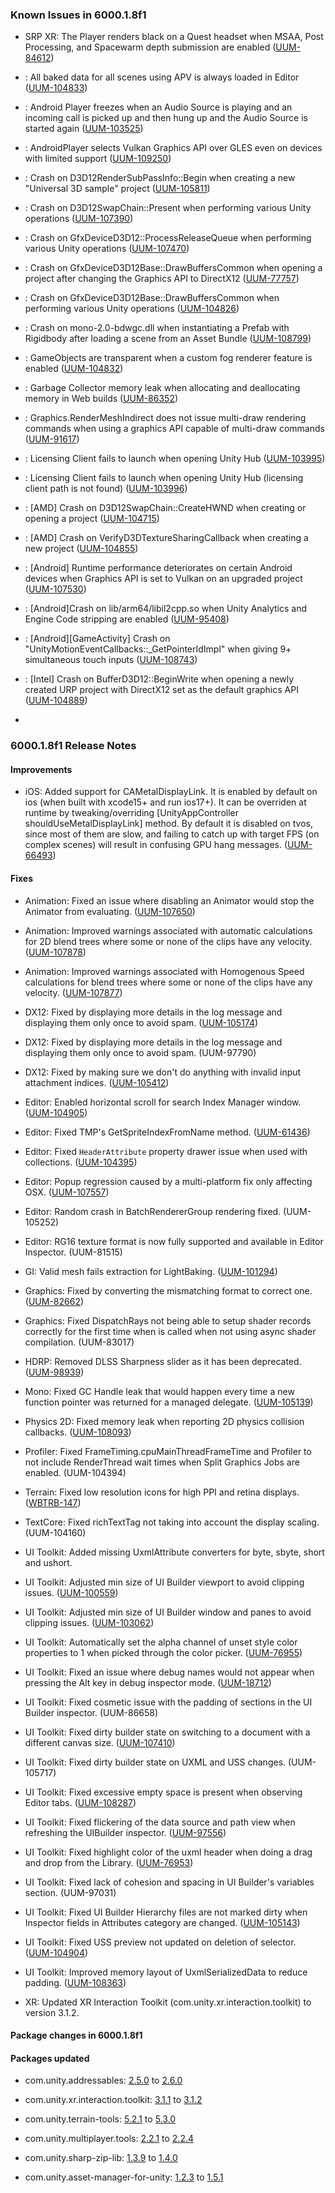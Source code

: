 ### Known Issues in 6000.1.8f1

- SRP XR: The Player renders black on a Quest headset when MSAA, Post Processing, and Spacewarm depth submission are enabled
    ([UUM-84612](https://issuetracker.unity3d.com/issues/the-player-renders-black-on-a-quest-headset-when-msaa-post-processing-and-spacewarm-depth-submission-are-enabled))

- : All baked data for all scenes using APV is always loaded in Editor
    ([UUM-104833](https://issuetracker.unity3d.com/issues/all-baked-data-for-all-scenes-using-apv-is-always-loaded-in-editor))

- : Android Player freezes when an Audio Source is playing and an incoming call is picked up and then hung up and the Audio Source is started again
    ([UUM-103525](https://issuetracker.unity3d.com/issues/android-player-freezes-when-an-audio-source-is-playing-and-an-incoming-call-is-picked-up-and-then-hung-up-and-the-audio-source-is-started-again))

- : AndroidPlayer selects Vulkan Graphics API over GLES even on devices with limited support
    ([UUM-109250](https://issuetracker.unity3d.com/issues/androidplayer-selects-vulkan-graphics-api-over-gles-even-on-devices-with-limited-support))

- : Crash on D3D12RenderSubPassInfo::Begin when creating a new "Universal 3D sample" project
    ([UUM-105811](https://issuetracker.unity3d.com/issues/crash-on-d3d12rendersubpassinfo-begin-when-creating-a-new-universal-3d-sample-project))

- : Crash on D3D12SwapChain::Present when performing various Unity operations
    ([UUM-107390](https://issuetracker.unity3d.com/issues/crash-on-d3d12swapchain-present-when-performing-various-unity-operations))

- : Crash on GfxDeviceD3D12::ProcessReleaseQueue when performing various Unity operations
    ([UUM-107470](https://issuetracker.unity3d.com/issues/crash-on-gfxdeviced3d12-processreleasequeue-when-performing-various-unity-operations))

- : Crash on GfxDeviceD3D12Base::DrawBuffersCommon when opening a project after changing the Graphics API to DirectX12
    ([UUM-77757](https://issuetracker.unity3d.com/issues/crash-on-gfxdeviced3d12base-drawbufferscommon-when-opening-a-project-after-changing-the-graphics-api-to-directx12))

- : Crash on GfxDeviceD3D12Base::DrawBuffersCommon when performing various Unity operations
    ([UUM-104826](https://issuetracker.unity3d.com/issues/crash-on-gfxdeviced3d12base-drawbufferscommon-when-performing-various-unity-operations))

- : Crash on mono-2.0-bdwgc.dll when instantiating a Prefab with Rigidbody after loading a scene from an Asset Bundle
    ([UUM-108799](https://issuetracker.unity3d.com/issues/crash-on-windowsvideomedia-getvideoframeatindex-when-instantiating-a-prefab-with-rigidbody-after-loading-a-scene-from-an-asset-bundle))

- : GameObjects are transparent when a custom fog renderer feature is enabled
    ([UUM-104832](https://issuetracker.unity3d.com/issues/gameobjects-are-transparent-when-a-custom-fog-renderer-feature-is-enabled))

- : Garbage Collector memory leak when allocating and deallocating memory in Web builds
    ([UUM-86352](https://issuetracker.unity3d.com/issues/garbage-collector-memory-leak-when-allocating-and-deallocating-memory-in-web-builds))

- : Graphics.RenderMeshIndirect does not issue multi-draw rendering commands when using a graphics API capable of multi-draw commands
    ([UUM-91617](https://issuetracker.unity3d.com/issues/graphics-dot-rendermeshindirect-does-not-issue-multi-draw-rendering-commands-when-using-a-graphics-api-capable-of-multi-draw-commands))

- : Licensing Client fails to launch when opening Unity Hub
    ([UUM-103995](https://issuetracker.unity3d.com/issues/licensing-client-fails-to-launch-when-opening-unity-hub-1))

- : Licensing Client fails to launch when opening Unity Hub (licensing client path is not found)
    ([UUM-103996](https://issuetracker.unity3d.com/issues/licensing-client-fails-to-launch-when-opening-unity-hub-licensing-client-path-is-not-found))

- : [AMD] Crash on D3D12SwapChain::CreateHWND when creating or opening a project
    ([UUM-104715](https://issuetracker.unity3d.com/issues/crash-on-d3d12swapchain-createhwnd-when-when-creating-or-opening-a-project))

- : [AMD] Crash on VerifyD3DTextureSharingCallback when creating a new project
    ([UUM-104855](https://issuetracker.unity3d.com/issues/crash-on-verifyd3dtexturesharingcallback-when-creating-a-new-project))

- : [Android] Runtime performance deteriorates on certain Android devices when Graphics API is set to Vulkan on an upgraded project
    ([UUM-107530](https://issuetracker.unity3d.com/issues/build-performance-deteriorates-on-certain-android-devices-when-graphics-api-is-set-to-vulkan-on-an-upgraded-project))

- : [Android]Crash on lib/arm64/libil2cpp.so when Unity Analytics and Engine Code stripping are enabled
    ([UUM-95408](https://issuetracker.unity3d.com/issues/android-crash-on-lib-slash-arm64-slash-libil2cpp-dot-so-when-unity-analytics-and-engine-code-stripping-are-enabled))

- : [Android][GameActivity] Crash on "UnityMotionEventCallbacks::_GetPointerIdImpl" when giving 9+ simultaneous touch inputs 
    ([UUM-108743](https://issuetracker.unity3d.com/issues/android-crash-on-unitymotioneventcallbacks-getpointeridimpl-when-giving-8-simultaneous-touch-inputs))

- : [Intel] Crash on BufferD3D12::BeginWrite when opening a newly created URP project with DirectX12 set as the default graphics API
    ([UUM-104889](https://issuetracker.unity3d.com/issues/crash-on-bufferd3d12-beginwrite-when-opening-a-newly-created-urp-project-with-directx12-set-as-the-default-graphics-api))

- 



### 6000.1.8f1 Release Notes

#### Improvements

- iOS: Added support for CAMetalDisplayLink. It is enabled by default on ios \(when built with xcode15+ and run ios17+\). It can be overriden at runtime by tweaking/overriding \[UnityAppController shouldUseMetalDisplayLink\] method. By default it is disabled on tvos, since most of them are slow, and failing to catch up with target FPS \(on complex scenes\) will result in confusing GPU hang messages.
    ([UUM-66493](https://issuetracker.unity3d.com/issues/ios-framerate-drops-when-screen-is-touched-on-promotion-devices))



#### Fixes

- Animation: Fixed an issue where disabling an Animator would stop the Animator from evaluating.
    ([UUM-107650](https://issuetracker.unity3d.com/issues/animator-does-not-continue-animation-indefinitely-when-toggling-animator-dot-enabled-through-code))

- Animation: Improved warnings associated with automatic calculations for 2D blend trees where some or none of the clips have any velocity.
    ([UUM-107878](https://issuetracker.unity3d.com/issues/warnings-thrown-when-computing-positions-in-a-2d-blendtree-are-not-helpful-to-the-user))

- Animation: Improved warnings associated with Homogenous Speed calculations for blend trees where some or none of the clips have any velocity.
    ([UUM-107877](https://issuetracker.unity3d.com/issues/warnings-thrown-when-adjusting-time-scale-to-homogenous-speed-in-a-blendtree-are-not-helpful-to-the-user))

- DX12: Fixed by displaying more details in the log message and displaying them only once to avoid spam.
    ([UUM-105174](https://issuetracker.unity3d.com/issues/attempting-to-draw-with-missing-bindings-warning-lacks-root-cause-indication-and-is-thrown-each-frame-when-structuredbuffer-is-accessed-on-directx12))

- DX12: Fixed by displaying more details in the log message and displaying them only once to avoid spam.
    (UUM-97790)

- DX12: Fixed by making sure we don't do anything with invalid input attachment indices.
    ([UUM-105412](https://issuetracker.unity3d.com/issues/crash-on-d3d12commonshader-applygpuprogram-when-attaching-material-which-samples-unityfbinput0-to-full-screen-pass-renderer-feature-component))

- Editor: Enabled horizontal scroll for search Index Manager window.
    ([UUM-104905](https://issuetracker.unity3d.com/issues/assets-objects-and-keywords-tabs-cannot-be-scrolled-horizontally-in-search-index-manager-window))

- Editor: Fixed TMP's GetSpriteIndexFromName method.
    ([UUM-61436](https://issuetracker.unity3d.com/issues/sprite-index-cannot-be-found-when-using-the-getspriteindexfromname-method))

- Editor: Fixed `HeaderAttribute` property drawer issue when used with collections.
    ([UUM-104395](https://issuetracker.unity3d.com/issues/headerattribute-does-not-work-when-used-with-arrays-or-lists))

- Editor: Popup regression caused by a multi-platform fix only affecting OSX.
    ([UUM-107557](https://issuetracker.unity3d.com/issues/linux-crash-on-gtk-widget-get-window-when-attempting-to-create-a-new-tilemap))

- Editor: Random crash in BatchRendererGroup rendering fixed.
    (UUM-105252)

- Editor: RG16 texture format is now fully supported and available in Editor Inspector.
    (UUM-81515)

- GI: Valid mesh fails extraction for LightBaking.
    ([UUM-101294](https://issuetracker.unity3d.com/issues/pathtracer-addgeometry-job-error-is-thrown-when-baking-lighting))

- Graphics: Fixed by converting the mismatching format to correct one.
    ([UUM-82662](https://issuetracker.unity3d.com/issues/cubemap-dot-createexternaltexture-assumes-to-use-the-projects-color-space-when-native-texture-pointer-is-set-to-srgb))

- Graphics: Fixed DispatchRays not being able to setup shader records correctly for the first time when is called when not using async shader compilation.
    (UUM-83017)

- HDRP: Removed DLSS Sharpness slider as it has been deprecated.
    ([UUM-98939](https://issuetracker.unity3d.com/issues/dlss-sharpening-slider-is-visible-when-it-is-deprecated))

- Mono: Fixed GC Handle leak that would happen every time a new function pointer was returned for a managed delegate.
    ([UUM-105139](https://issuetracker.unity3d.com/issues/unmanagedreadorwrite-objects-are-not-disposed-off-when-gzipstream-is-used-in-the-using-statement))

- Physics 2D: Fixed memory leak when reporting 2D physics collision callbacks.
    ([UUM-108093](https://issuetracker.unity3d.com/issues/memory-leak-when-using-rigidbody2d-physics-in-webgl))

- Profiler: Fixed FrameTiming.cpuMainThreadFrameTime and Profiler to not include RenderThread wait times when Split Graphics Jobs are enabled.
    (UUM-104394)

- Terrain: Fixed low resolution icons for high PPI and retina displays.
    ([WBTRB-147](https://issuetracker.unity3d.com/issues/terrain-tools-icons-are-low-quality))

- TextCore: Fixed richTextTag not taking into account the display scaling.
    (UUM-104160)

- UI Toolkit: Added missing UxmlAttribute converters for byte, sbyte, short and ushort.

- UI Toolkit: Adjusted min size of UI Builder viewport to avoid clipping issues.
    ([UUM-100559](https://issuetracker.unity3d.com/issues/hierarchy-and-library-parts-in-ui-builder-are-inaccessible-when-ui-builder-window-is-resized-and-these-elements-no-longer-fit-in-the-window))

- UI Toolkit: Adjusted min size of UI Builder window and panes to avoid clipping issues.
    ([UUM-103062](https://issuetracker.unity3d.com/issues/buttons-in-the-ui-builder-viewport-section-get-cut-off-if-the-window-is-resized))

- UI Toolkit: Automatically set the alpha channel of unset style color properties to 1 when picked through the color picker.
    ([UUM-76955](https://issuetracker.unity3d.com/issues/in-ui-builder-background-colours-start-with-an-alpha-of-0-which-can-be-easily-missed-by-users))

- UI Toolkit: Fixed an issue where debug names would not appear when pressing the Alt key in debug inspector mode.
    ([UUM-18712](https://issuetracker.unity3d.com/issues/uitoolkit-inspector-property-names-dont-show-up-correctly-when-inspector-is-in-debug-mode))

- UI Toolkit: Fixed cosmetic issue with the padding of sections in the UI Builder inspector.
    (UUM-86658)

- UI Toolkit: Fixed dirty builder state on switching to a document with a different canvas size.
    ([UUM-107410](https://issuetracker.unity3d.com/issues/switching-between-ui-documents-with-different-canvas-sizes-marks-the-uxml-file-as-dirty))

- UI Toolkit: Fixed dirty builder state on UXML and USS changes.
    (UUM-105717)

- UI Toolkit: Fixed excessive empty space is present when observing Editor tabs.
    ([UUM-108287](https://issuetracker.unity3d.com/issues/excessive-empty-space-is-present-when-observing-editor-tabs))

- UI Toolkit: Fixed flickering of the data source and path view when refreshing the UIBuilder inspector.
    ([UUM-97556](https://issuetracker.unity3d.com/issues/inspector-window-flickers-when-a-selector-is-created-using-a-style-class-list-section))

- UI Toolkit: Fixed highlight color of the uxml header when doing a drag and drop from the Library.
    ([UUM-76953](https://issuetracker.unity3d.com/issues/dragging-any-ui-element-under-the-uxml-file-in-the-ui-builder-hierarchy-doesnt-highlight-it))

- UI Toolkit: Fixed lack of cohesion and spacing in UI Builder's variables section.
    (UUM-97031)

- UI Toolkit: Fixed UI Builder Hierarchy files are not marked dirty when Inspector fields in Attributes category are changed.
    ([UUM-105143](https://issuetracker.unity3d.com/issues/ui-builder-hierarchy-files-are-not-marked-dirty-when-inspector-fields-in-attributes-category-are-changed))

- UI Toolkit: Fixed USS preview not updated on deletion of selector.
    ([UUM-104904](https://issuetracker.unity3d.com/issues/uss-code-is-not-updated-when-a-selector-is-deleted-or-is-moved-to-a-new-uss-file))

- UI Toolkit: Improved memory layout of UxmlSerializedData to reduce padding.
    ([UUM-108363](https://issuetracker.unity3d.com/issues/improve-uxmlserializeddata-generation-to-reduce-padding))

- XR: Updated XR Interaction Toolkit \(com.unity.xr.interaction.toolkit\) to version 3.1.2.




#### Package changes in 6000.1.8f1

#### Packages updated

- com.unity.addressables: [2.5.0](https://docs.unity3d.com/Packages/com.unity.addressables@2.5//changelog/CHANGELOG.html) to [2.6.0](https://docs.unity3d.com/Packages/com.unity.addressables@2.6//changelog/CHANGELOG.html)

- com.unity.xr.interaction.toolkit: [3.1.1](https://docs.unity3d.com/Packages/com.unity.xr.interaction.toolkit@3.1//changelog/CHANGELOG.html) to [3.1.2](https://docs.unity3d.com/Packages/com.unity.xr.interaction.toolkit@3.1//changelog/CHANGELOG.html)

- com.unity.terrain-tools: [5.2.1](https://docs.unity3d.com/Packages/com.unity.terrain-tools@5.2//changelog/CHANGELOG.html) to [5.3.0](https://docs.unity3d.com/Packages/com.unity.terrain-tools@5.3//changelog/CHANGELOG.html)

- com.unity.multiplayer.tools: [2.2.1](https://docs.unity3d.com/Packages/com.unity.multiplayer.tools@2.2//changelog/CHANGELOG.html) to [2.2.4](https://docs.unity3d.com/Packages/com.unity.multiplayer.tools@2.2//changelog/CHANGELOG.html)

- com.unity.sharp-zip-lib: [1.3.9](https://docs.unity3d.com/Packages/com.unity.sharp-zip-lib@1.3//changelog/CHANGELOG.html) to [1.4.0](https://docs.unity3d.com/Packages/com.unity.sharp-zip-lib@1.4//changelog/CHANGELOG.html)

- com.unity.asset-manager-for-unity: [1.2.3](https://docs.unity3d.com/Packages/com.unity.asset-manager-for-unity@1.2//changelog/CHANGELOG.html) to [1.5.1](https://docs.unity3d.com/Packages/com.unity.asset-manager-for-unity@1.5//changelog/CHANGELOG.html)